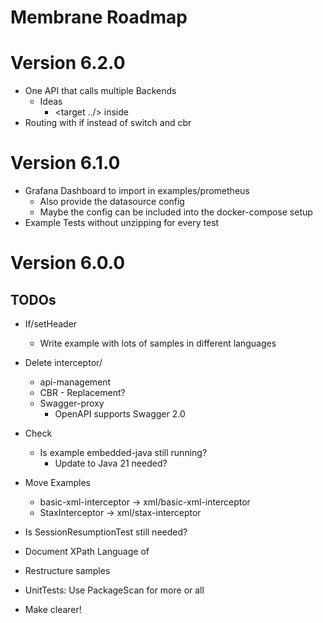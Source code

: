 # Membrane Roadmap

# Version 6.2.0

- One API that calls multiple Backends
  - Ideas
    - <target ../> inside <if>
- Routing with if instead of switch and cbr

# Version 6.1.0

- Grafana Dashboard to import in examples/prometheus
  - Also provide the datasource config
  - Maybe the config can be included into the docker-compose setup
- Example Tests without unzipping for every test


# Version 6.0.0

## TODOs
- If/setHeader
  - Write example with lots of samples in different languages


- Delete interceptor/
  - api-management
  - CBR - Replacement?
  - Swagger-proxy
    - OpenAPI supports Swagger 2.0

- Check
  - Is example embedded-java still running?
    - Update to Java 21 needed? 

- Move Examples
  - basic-xml-interceptor -> xml/basic-xml-interceptor
  - StaxInterceptor -> xml/stax-interceptor


- Is SessionResumptionTest still needed?
- Document XPath Language of <if>
- Restructure samples
- UnitTests: Use PackageScan for more or all
- Make <log headerOnly="false"/> clearer! 

